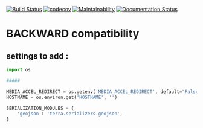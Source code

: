 [![Build Status](https://travis-ci.org/Terralego/terra.backend.terra.svg?branch=master)](https://travis-ci.org/Terralego/terra.backend.terra/)
[![codecov](https://codecov.io/gh/Terralego/terra.backend.terra/branch/master/graph/badge.svg)](https://codecov.io/gh/Terralego/terra.backend.terra)
[![Maintainability](https://api.codeclimate.com/v1/badges/74b0d8430ff982633ee7/maintainability)](https://codeclimate.com/github/Terralego/terralego.backend.terra/maintainability)
[![Documentation Status](https://readthedocs.org/projects/terralegobackendterra/badge/?version=latest)](https://terralegobackendterra.readthedocs.io/en/latest/?badge=latest)

# BACKWARD compatibility

## settings to add :

```python
import os

#####

MEDIA_ACCEL_REDIRECT = os.getenv('MEDIA_ACCEL_REDIRECT', default="False") == "True"
HOSTNAME = os.environ.get('HOSTNAME', '')

SERIALIZATION_MODULES = {
    'geojson': 'terra.serializers.geojson',
}
```
